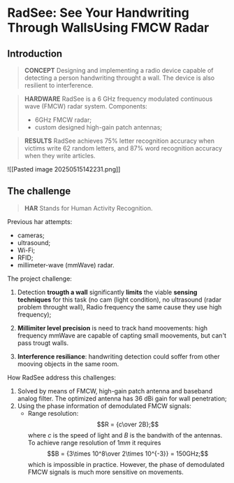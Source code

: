 # **RadSee: See Your Handwriting Through WallsUsing FMCW Radar**


## Introduction

> **CONCEPT**
> Designing and implementing a radio device capable of detecting a person handwriting throught a wall.
> The device is also resilient to interference.

> **HARDWARE**
> RadSee is a 6 GHz frequency modulated continuous wave (FMCW) radar system. 
> Components:
> - 6GHz FMCW radar;
> - custom designed high-gain patch antennas;

> **RESULTS**
> RadSee achieves 75% letter recognition accuracy when victims write 62 random letters, and 87% word recognition accuracy when they write articles.

![[Pasted image 20250515142231.png]]

## The challenge

> **HAR**
> Stands for Human Activity Recognition.

Previous har attempts:
- cameras; 
- ultrasound; 
- Wi-Fi;
- RFID;
- millimeter-wave (mmWave) radar.

The project challenge:
1. Detection **trougth a wall** significantly **limits** the viable **sensing techniques** for this task (no cam (light condition), no ultrasound (radar problem throught wall), Radio frequency the same cause they use high frequency);
   
2. **Millimiter level precision** is need to track hand moovements: high frequency mmWave are capable of capting small moovements, but can't pass trougt walls.
   
3. **Interference resiliance**: handwriting detection could soffer from other mooving objects in the same room.

How RadSee address this challenges:
1. Solved by means of FMCW, high-gain patch antenna and baseband analog filter. The optimized antenna has 36 dBi gain for wall penetration;
2. Using the phase information of demodulated FMCW signals:
   - Range resolution:$$R = {c\over 2B};$$
   where $c$ is the speed of light and $B$ is the bandwith of the antennas.
   To achieve range resolution of $1mm$ it requires $$B = {3\times 10^8\over 2\times 10^{-3}} = 150GHz;$$
   which is impossible in practice.
   However, the phase of demodulated FMCW signals is much more sensitive on movements.